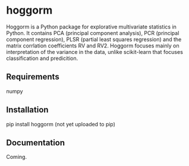 # hoggorm
Hoggorm is a Python package for explorative multivariate statistics in Python. It contains PCA (principal component analysis), PCR (principal component regression), PLSR (partial least squares regression) and the matrix corrlation coefficients RV and RV2.
Hoggorm focuses mainly on interpretation of the variance in the data, unlike scikit-learn that focuses classification and predicition. 


## Requirements
numpy


## Installation
pip install hoggorm (not yet uploaded to pip)


## Documentation
Coming.



